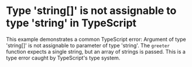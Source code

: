 # Type 'string[]' is not assignable to type 'string' in TypeScript
This example demonstrates a common TypeScript error: Argument of type 'string[]' is not assignable to parameter of type 'string'.  The `greeter` function expects a single string, but an array of strings is passed. This is a type error caught by TypeScript's type system.